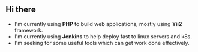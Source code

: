 ## Hi there

- I'm currently using **PHP** to build web applications, mostly using **Yii2** framework.
- I'm currently using **Jenkins** to help deploy fast to linux servers and k8s.
- I'm seeking for some useful tools which can get work done effectively.
